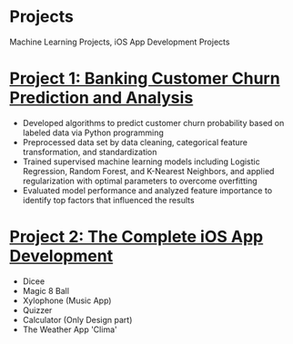 # Projects
Machine Learning Projects, iOS App Development Projects

# [Project 1: Banking Customer Churn Prediction and Analysis](https://github.com/shaoying/ML_Supervised_Learning_Project) 
* Developed algorithms to predict customer churn probability based on labeled data via Python programming
* Preprocessed data set by data cleaning, categorical feature transformation, and standardization
* Trained supervised machine learning models including Logistic Regression, Random Forest, and K-Nearest Neighbors, and applied regularization with optimal parameters to overcome overfitting
* Evaluated model performance and analyzed feature importance to identify top factors that influenced the results

# [Project 2: The Complete iOS App Development](https://github.com/shaoying/swift-code) 
* Dicee
* Magic 8 Ball
* Xylophone (Music App)
* Quizzer
* Calculator (Only Design part)      
* The Weather App 'Clima'
